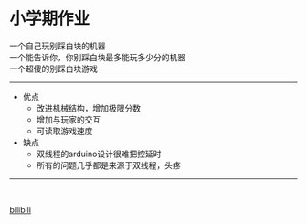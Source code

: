 # 小学期作业

一个自己玩别踩白块的机器
<br/>
一个能告诉你，你别踩白块最多能玩多少分的机器
<br/>
一个超傻的别踩白块游戏

---------------------------------


* 优点
  * 改进机械结构，增加极限分数
  * 增加与玩家的交互
  * 可读取游戏速度
* 缺点
  * 双线程的arduino设计很难把控延时
  * 所有的问题几乎都是来源于双线程，头疼
  
-------------------------------------
<br/>

[bilibili](https://www.bilibili.com/video/av31798531/)
